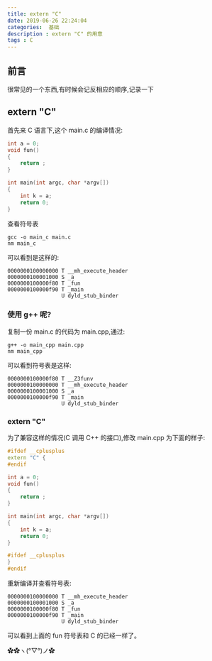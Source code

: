 ```yaml
---
title: extern "C"
date: 2019-06-26 22:24:04
categories:  基础
description : extern "C" 的用意
tags : C
---
```


## 前言
很常见的一个东西,有时候会记反相应的顺序,记录一下

## extern "C"
首先来 C 语言下,这个 main.c 的编译情况:  
``` C
int a = 0;
void fun()
{
	return ;
}

int main(int argc, char *argv[])
{
	int k = a;
	return 0;
}
```
查看符号表
``` shell
gcc -o main_c main.c
nm main_c
```
可以看到是这样的:
``` shell
0000000100000000 T __mh_execute_header
0000000100001000 S _a
0000000100000f80 T _fun
0000000100000f90 T _main
                 U dyld_stub_binder
```

<!--more-->
### 使用 g++ 呢?
复制一份 main.c 的代码为 main.cpp,通过:
``` shell
g++ -o main_cpp main.cpp
nm main_cpp
```
可以看到符号表是这样:
``` shell
0000000100000f80 T __Z3funv
0000000100000000 T __mh_execute_header
0000000100001000 S _a
0000000100000f90 T _main
                 U dyld_stub_binder
```

### extern "C"
为了兼容这样的情况(C 调用 C++ 的接口),修改 main.cpp 为下面的样子:
``` c++
#ifdef __cplusplus
extern "C" {
#endif

int a = 0;
void fun()
{
	return ;
}

int main(int argc, char *argv[])
{
	int k = a;
	return 0;
}

#ifdef __cplusplus
}
#endif
```
重新编译并查看符号表:
``` shell
0000000100000000 T __mh_execute_header
0000000100001000 S _a
0000000100000f80 T _fun
0000000100000f90 T _main
                 U dyld_stub_binder
```

可以看到上面的 fun 符号表和 C 的已经一样了。

✿✿ヽ(°▽°)ノ✿

